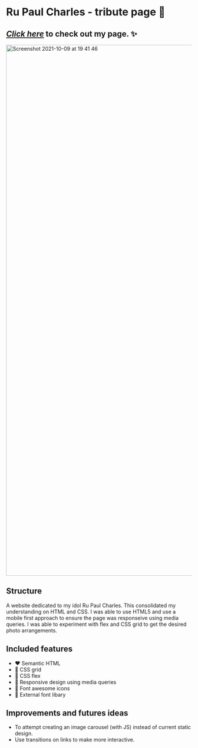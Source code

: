 # Ru Paul Charles - tribute page 🌈

## [*Click here*](https://miahbates.github.io/cfg-final-project/) to check out my page. :sparkles:

<img width="1440" alt="Screenshot 2021-10-09 at 19 41 46" src="https://user-images.githubusercontent.com/78933903/136670513-916442cf-d514-4215-bb9d-ca8934b862eb.png">

## Structure
A website dedicated to my idol Ru Paul Charles. This consolidated my understanding on HTML and CSS. I was able to use HTML5 and use a mobile first approach to ensure the page was responseive using media queries. I was able to experiment with flex and CSS grid to get the desired photo arrangements.

## Included features
- :heart: Semantic HTML
- :orange_heart: CSS grid 
- :yellow_heart: CSS flex
- :green_heart: Responsive design using media queries 
- :blue_heart: Font awesome icons
- :purple_heart: External font libary

## Improvements and futures ideas
- To attempt creating an image carousel (with JS) instead of current static design.
- Use transitions on links to make more interactive.
